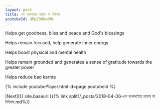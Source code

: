 ```yaml
---
layout: post
title: ওম সভাবনায় নামায গা টাইমস
youtubeId: QPpZDOkw0Mc
---
```

 
 
Helps get goodness, bliss and peace and God's blessings
 
Helps remain focused, help generate inner energy 
 
Helps boost physical and mental health 
 
Helps remain grounded and generates a sense of gratitude towards the greater power 
 
Helps reduce bad karma
 
 
 
 


{% include youtubePlayer.html id=page.youtubeId %}
 
[Next]({{ site.baseurl }}{% link  split1/_posts/2018-04-06-ওম ব্যথালাইয়া নামায গা টাইমস.md%})
 
